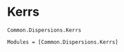 # Kerrs

```@docs
Common.Dispersions.Kerrs
```

```@autodocs
Modules = [Common.Dispersions.Kerrs]
```
